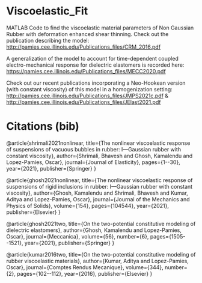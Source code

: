 # Viscoelastic_Fit

MATLAB Code to find the viscoelastic material parameters of Non Gaussian Rubber with deformation enhanced shear thinning. Check out the publication describing the model: http://pamies.cee.illinois.edu/Publications_files/CRM_2016.pdf

A generalization of the model to account for time-dependent coupled electro-mechanical response for dielectric elastomers is recorded here: https://pamies.cee.illinois.edu/Publications_files/MECC2020.pdf



Check out our recent publications incorporating a Neo-Hookean version (with constant viscosity) of this model in a homogenization setting: http://pamies.cee.illinois.edu/Publications_files/JMPS2021c.pdf & 
http://pamies.cee.illinois.edu/Publications_files/JElast2021.pdf



# Citations (bib)

@article{shrimali2021nonlinear,
    title={The nonlinear viscoelastic response of suspensions of vacuous bubbles in rubber: I—Gaussian rubber with constant viscosity},
    author={Shrimali, Bhavesh and Ghosh, Kamalendu and Lopez-Pamies, Oscar},
    journal={Journal of Elasticity},
    pages={1--30},
    year={2021},
    publisher={Springer}
}

@article{ghosh2021nonlinear,
  title={The nonlinear viscoelastic response of suspensions of rigid inclusions in rubber: I—Gaussian rubber with constant viscosity},
  author={Ghosh, Kamalendu and Shrimali, Bhavesh and Kumar, Aditya and Lopez-Pamies, Oscar},
  journal={Journal of the Mechanics and Physics of Solids},
  volume={154},
  pages={104544},
  year={2021},
  publisher={Elsevier}
}

@article{ghosh2021two,
  title={On the two-potential constitutive modeling of dielectric elastomers},
  author={Ghosh, Kamalendu and Lopez-Pamies, Oscar},
  journal={Meccanica},
  volume={56},
  number={6},
  pages={1505--1521},
  year={2021},
  publisher={Springer}
}

@article{kumar2016two,
  title={On the two-potential constitutive modeling of rubber viscoelastic materials},
  author={Kumar, Aditya and Lopez-Pamies, Oscar},
  journal={Comptes Rendus Mecanique},
  volume={344},
  number={2},
  pages={102--112},
  year={2016},
  publisher={Elsevier}
}
